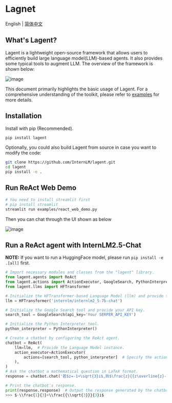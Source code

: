 # Lagnet

English | [简体中文](lagent_zh-CN.md)

## What's Lagent?

Lagent is a lightweight open-source framework that allows users to efficiently build large language model(LLM)-based agents. It also provides some typical tools to augment LLM. The overview of the framework is shown below:

![image](https://github.com/InternLM/lagent/assets/24351120/cefc4145-2ad8-4f80-b88b-97c05d1b9d3e)

This document primarily highlights the basic usage of Lagent. For a comprehensive understanding of the toolkit, please refer to [examples](https://github.com/InternLM/lagent/tree/main/examples) for more details.

## Installation

Install with pip (Recommended).

```bash
pip install lagent
```

Optionally, you could also build Lagent from source in case you want to modify the code:

```bash
git clone https://github.com/InternLM/lagent.git
cd lagent
pip install -e .
```

## Run ReAct Web Demo

```bash
# You need to install streamlit first
# pip install streamlit
streamlit run examples/react_web_demo.py
```

Then you can chat through the UI shown as below

![image](https://github.com/InternLM/lagent/assets/24622904/3aebb8b4-07d1-42a2-9da3-46080c556f68)

## Run a ReAct agent with InternLM2.5-Chat

**NOTE:** If you want to run a HuggingFace model, please run `pip install -e .[all]` first.

```python
# Import necessary modules and classes from the "lagent" library.
from lagent.agents import ReAct
from lagent.actions import ActionExecutor, GoogleSearch, PythonInterpreter
from lagent.llms import HFTransformer

# Initialize the HFTransformer-based Language Model (llm) and provide the model name.
llm = HFTransformer('internlm/internlm2_5-7b-chat')

# Initialize the Google Search tool and provide your API key.
search_tool = GoogleSearch(api_key='Your SERPER_API_KEY')

# Initialize the Python Interpreter tool.
python_interpreter = PythonInterpreter()

# Create a chatbot by configuring the ReAct agent.
chatbot = ReAct(
    llm=llm,  # Provide the Language Model instance.
    action_executor=ActionExecutor(
        actions=[search_tool, python_interpreter]  # Specify the actions the chatbot can perform.
    ),
)
# Ask the chatbot a mathematical question in LaTeX format.
response = chatbot.chat('若$z=-1+\sqrt{3}i$,则$\frac{z}{{z\overline{z}-1}}=\left(\ \ \right)$')

# Print the chatbot's response.
print(response.response)  # Output the response generated by the chatbot.
>>> $-\\frac{1}{3}+\\frac{{\\sqrt{3}}}{3}i$
```
